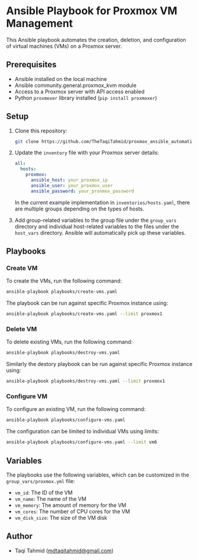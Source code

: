 # Ansible Playbook for Proxmox VM Management

This Ansible playbook automates the creation, deletion, and configuration of 
virtual machines (VMs) on a Proxmox server.

## Prerequisites

- Ansible installed on the local machine
- Ansible community.general.proxmox_kvm module
- Access to a Proxmox server with API access enabled
- Python `proxmoxer` library installed (`pip install proxmoxer`)

## Setup

1. Clone this repository:
    ```sh
    git clone https://github.com/TheTaqiTahmid/proxmox_ansible_automation
    ```

2. Update the `inventory` file with your Proxmox server details:
    ```yaml
    all:
      hosts:
        proxmox:
          ansible_host: your_proxmox_ip
          ansible_user: your_proxmox_user
          ansible_password: your_proxmox_password
    ```
    In the current example implementation in `inventories/hosts.yaml`, there are
    multiple groups depending on the types of hosts.

3. Add group-related variables to the group file under the `group_vars` directory
   and individual host-related variables to the files under the `host_vars` 
  directory. Ansible will automatically pick up these variables.

## Playbooks

### Create VM

To create the VMs, run the following command:
```sh
ansible-playbook playbooks/create-vms.yaml
```
The playbook can be run against specific Proxmox instance using:
```sh
ansible-playbook playbooks/create-vms.yaml --limit proxmox1
```

### Delete VM

To delete existing VMs, run the following command:
```sh
ansible-playbook playbooks/destroy-vms.yaml
```

Similarly the destory playbook can be run against specific Proxmox instance using:
```sh
ansible-playbook playbooks/destroy-vms.yaml --limit proxmox1
```

### Configure VM

To configure an existing VM, run the following command:
```sh
ansible-playbook playbooks/configure-vms.yaml
```

The configuration can be limited to individual VMs using limits:
```sh
ansible-playbook playbooks/configure-vms.yaml --limit vm6
```

## Variables

The playbooks use the following variables, which can be customized in the 
`group_vars/proxmox.yml` file:

- `vm_id`: The ID of the VM
- `vm_name`: The name of the VM
- `vm_memory`: The amount of memory for the VM
- `vm_cores`: The number of CPU cores for the VM
- `vm_disk_size`: The size of the VM disk

## Author

- Taqi Tahmid (mdtaqitahmid@gmail.com)
